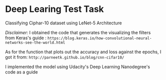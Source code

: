 # Deep Learing Test Task
Classifying Ciphar-10 dataset using LeNet-5 Architecture

*Disclaimer:* 
I obtained the code that generates the visualizing the filters from Keras's guide : 
`https://blog.keras.io/how-convolutional-neural-networks-see-the-world.html`

As for the function that plots out the accuracy and loss against the epochs, I got it from:
`http://parneetk.github.io/blog/cnn-cifar10/`

I implemented the model using Udacity's Deep Learning Nanodegree's code as a guide

